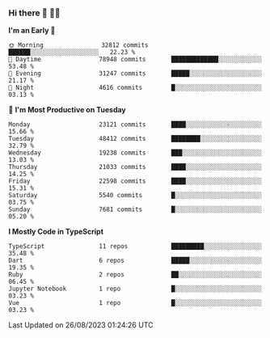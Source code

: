 ### Hi there 👋 🧑‍💻



<!--START_SECTION:waka-->
**I'm an Early 🐤** 

```text
🌞 Morning                32812 commits       ██████░░░░░░░░░░░░░░░░░░░   22.23 % 
🌆 Daytime                78948 commits       █████████████░░░░░░░░░░░░   53.48 % 
🌃 Evening                31247 commits       █████░░░░░░░░░░░░░░░░░░░░   21.17 % 
🌙 Night                  4616 commits        █░░░░░░░░░░░░░░░░░░░░░░░░   03.13 % 
```
📅 **I'm Most Productive on Tuesday** 

```text
Monday                   23121 commits       ████░░░░░░░░░░░░░░░░░░░░░   15.66 % 
Tuesday                  48412 commits       ████████░░░░░░░░░░░░░░░░░   32.79 % 
Wednesday                19238 commits       ███░░░░░░░░░░░░░░░░░░░░░░   13.03 % 
Thursday                 21033 commits       ████░░░░░░░░░░░░░░░░░░░░░   14.25 % 
Friday                   22598 commits       ████░░░░░░░░░░░░░░░░░░░░░   15.31 % 
Saturday                 5540 commits        █░░░░░░░░░░░░░░░░░░░░░░░░   03.75 % 
Sunday                   7681 commits        █░░░░░░░░░░░░░░░░░░░░░░░░   05.20 % 
```


**I Mostly Code in TypeScript** 

```text
TypeScript               11 repos            █████████░░░░░░░░░░░░░░░░   35.48 % 
Dart                     6 repos             █████░░░░░░░░░░░░░░░░░░░░   19.35 % 
Ruby                     2 repos             ██░░░░░░░░░░░░░░░░░░░░░░░   06.45 % 
Jupyter Notebook         1 repo              █░░░░░░░░░░░░░░░░░░░░░░░░   03.23 % 
Vue                      1 repo              █░░░░░░░░░░░░░░░░░░░░░░░░   03.23 % 
```




 Last Updated on 26/08/2023 01:24:26 UTC
<!--END_SECTION:waka-->


